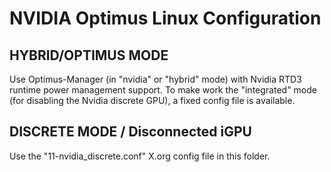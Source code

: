 # NVIDIA Optimus Linux Configuration
## HYBRID/OPTIMUS MODE
Use Optimus-Manager (in "nvidia" or "hybrid" mode) with Nvidia RTD3 runtime power management support.
To make work the "integrated" mode (for disabling the Nvidia discrete GPU), a fixed config file is available.

## DISCRETE MODE / Disconnected iGPU
Use the "11-nvidia_discrete.conf" X.org config file in this folder.
